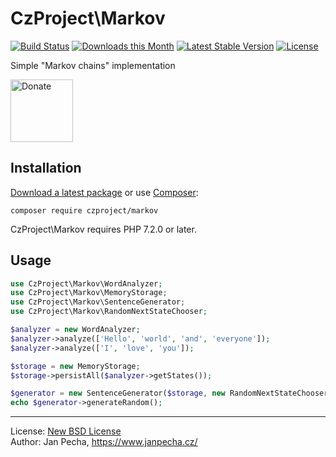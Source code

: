 # CzProject\Markov

[![Build Status](https://github.com/czproject/markov/workflows/Build/badge.svg)](https://github.com/czproject/markov/actions)
[![Downloads this Month](https://img.shields.io/packagist/dm/czproject/markov.svg)](https://packagist.org/packages/czproject/markov)
[![Latest Stable Version](https://poser.pugx.org/czproject/markov/v/stable)](https://github.com/czproject/markov/releases)
[![License](https://img.shields.io/badge/license-New%20BSD-blue.svg)](https://github.com/czproject/markov/blob/master/license.md)

Simple "Markov chains" implementation

<a href="https://www.janpecha.cz/donate/"><img src="https://buymecoffee.intm.org/img/donate-banner.v1.svg" alt="Donate" height="100"></a>


## Installation

[Download a latest package](https://github.com/czproject/markov/releases) or use [Composer](http://getcomposer.org/):

```
composer require czproject/markov
```

CzProject\Markov requires PHP 7.2.0 or later.


## Usage

``` php
use CzProject\Markov\WordAnalyzer;
use CzProject\Markov\MemoryStorage;
use CzProject\Markov\SentenceGenerator;
use CzProject\Markov\RandomNextStateChooser;

$analyzer = new WordAnalyzer;
$analyzer->analyze(['Hello', 'world', 'and', 'everyone']);
$analyzer->analyze(['I', 'love', 'you']);

$storage = new MemoryStorage;
$storage->persistAll($analyzer->getStates());

$generator = new SentenceGenerator($storage, new RandomNextStateChooser);
echo $generator->generateRandom();
```

------------------------------

License: [New BSD License](license.md)
<br>Author: Jan Pecha, https://www.janpecha.cz/
